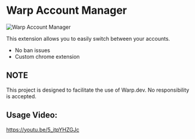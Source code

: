 # Warp Account Manager

![Warp Account Manager](img/en.png)

This extension allows you to easily switch between your accounts.
- No ban issues
- Custom chrome extension

## NOTE

This project is designed to facilitate the use of Warp.dev. No responsibility is accepted.

## Usage Video:
https://youtu.be/5_itpYHZGJc
